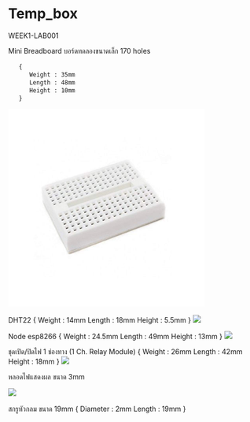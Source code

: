 # Temp_box
WEEK1-LAB001

Mini Breadboard บอร์ดทดลองขนาดเล็ก 170 holes 

       {
          Weight : 35mm
          Length : 48mm 
          Height : 10mm
       }
<img src="ref/Breadboard.jpg" width="400">




DHT22 
{
    Weight : 14mm
    Length : 18mm 
    Height : 5.5mm
}
<img src="ref/dht22.png" width="400">





Node esp8266 
{
    Weight : 24.5mm
    Length : 49mm 
    Height : 13mm
}
<img src="ref/Nodeesp8266 .png" width="400">






ชุดเปิด/ปิดไฟ 1 ช่องทาง (1 Ch. Relay Module) 
{
    Weight : 26mm
    Length : 42mm 
    Height : 18mm
}
<img src="ref/Delay 1ch..png" width="400">




หลอดไฟแสดงผล ขนาด 3mm

<img src="ref/LED-3mm-Red.png" width="400">


สกรูหัวกลม ขนาด 19mm
{
    Diameter : 2mm
    Length : 19mm 
}






